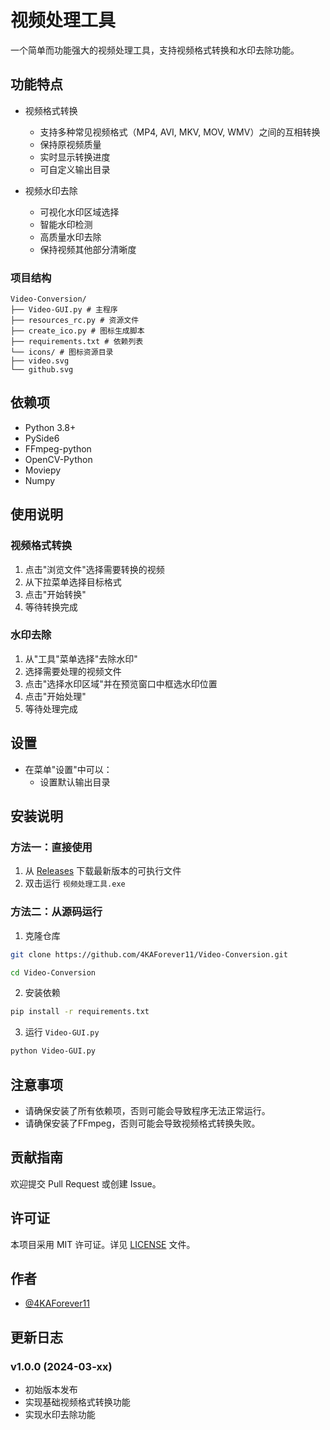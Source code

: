 # 视频处理工具

一个简单而功能强大的视频处理工具，支持视频格式转换和水印去除功能。

## 功能特点

- 视频格式转换
  - 支持多种常见视频格式（MP4, AVI, MKV, MOV, WMV）之间的互相转换
  - 保持原视频质量
  - 实时显示转换进度
  - 可自定义输出目录

- 视频水印去除
  - 可视化水印区域选择
  - 智能水印检测
  - 高质量水印去除
  - 保持视频其他部分清晰度


### 项目结构

```
Video-Conversion/
├── Video-GUI.py # 主程序
├── resources_rc.py # 资源文件
├── create_ico.py # 图标生成脚本
├── requirements.txt # 依赖列表
└── icons/ # 图标资源目录
├── video.svg
└── github.svg
```

## 依赖项

- Python 3.8+
- PySide6
- FFmpeg-python
- OpenCV-Python
- Moviepy
- Numpy

## 使用说明

### 视频格式转换

1. 点击"浏览文件"选择需要转换的视频
2. 从下拉菜单选择目标格式
3. 点击"开始转换"
4. 等待转换完成

### 水印去除

1. 从"工具"菜单选择"去除水印"
2. 选择需要处理的视频文件
3. 点击"选择水印区域"并在预览窗口中框选水印位置
4. 点击"开始处理"
5. 等待处理完成

## 设置

- 在菜单"设置"中可以：
  - 设置默认输出目录



## 安装说明

### 方法一：直接使用

1. 从 [Releases](https://github.com/4KAForever11/Video-Conversion/releases) 下载最新版本的可执行文件
2. 双击运行 `视频处理工具.exe`

### 方法二：从源码运行

1. 克隆仓库

```bash
git clone https://github.com/4KAForever11/Video-Conversion.git

cd Video-Conversion
```

2. 安装依赖

```bash
pip install -r requirements.txt
``` 

3. 运行 `Video-GUI.py`

```bash
python Video-GUI.py
```

## 注意事项

- 请确保安装了所有依赖项，否则可能会导致程序无法正常运行。
- 请确保安装了FFmpeg，否则可能会导致视频格式转换失败。



## 贡献指南

欢迎提交 Pull Request 或创建 Issue。

## 许可证

本项目采用 MIT 许可证。详见 [LICENSE](LICENSE) 文件。

## 作者

- [@4KAForever11](https://github.com/4KAForever11)

## 更新日志

### v1.0.0 (2024-03-xx)
- 初始版本发布
- 实现基础视频格式转换功能
- 实现水印去除功能